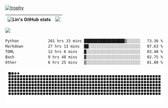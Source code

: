 [![trophy](https://github-profile-trophy.vercel.app/?username=ocss884&column=7)](https://github.com/ocss884)

| ![Lin's GitHub stats](https://github-readme-stats.vercel.app/api?username=ocss884&show_icons=true&hide_border=True&count_private=true) | ![](https://github-readme-streak-stats.herokuapp.com?user=ocss884&hide_border=true&date_format=M%20j%5B%2C%20Y%5D&ring=7EDDCF&fire=7EDDCF") |
| ------------------------------------------------------------ | ------------------------------------------------------------ |

![](https://komarev.com/ghpvc/?username=ocss884&color=brightgreen)

<!--START_SECTION:waka-->

```txt
Python             261 hrs 33 mins ██████████████████▒░░░░░░   73.36 %
Markdown           27 hrs 13 mins  ██░░░░░░░░░░░░░░░░░░░░░░░   07.63 %
TOML               12 hrs 6 mins   █░░░░░░░░░░░░░░░░░░░░░░░░   03.40 %
Bash               9 hrs 48 mins   ▓░░░░░░░░░░░░░░░░░░░░░░░░   02.75 %
Other              6 hrs 25 mins   ▒░░░░░░░░░░░░░░░░░░░░░░░░   01.80 %
```

<!--END_SECTION:waka-->

<p align="center">
   <img src="https://github.com/ocss884/ocss884/blob/output/github-snake.svg" alt="snake">
</p>

